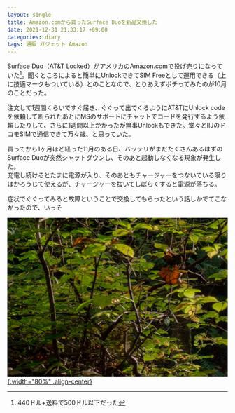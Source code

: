 ```yaml
---
layout: single
title: Amazon.comから買ったSurface Duoを新品交換した
date: 2021-12-31 21:33:17 +09:00
categories: diary
tags: 通販 ガジェット Amazon
---
```


Surface Duo（AT&T Locked）がアメリカのAmazon.comで投げ売りになっていた[^1]。聞くところによると簡単にUnlockできてSIM Freeとして運用できる（上に技適マークもついている）とのことなので、とりあえずポチってみたのが10月のことだった。

注文して1週間くらいですぐ届き、ぐぐって出てくるようにAT&TにUnlock codeを依頼して断られたあとにMSのサポートにチャットでコードを発行するよう依頼したりして、さらに1週間以上かかったが無事Unlockもできた。堂々とIIJのドコモSIMで通信できて万々歳、と思っていた。

買ってから1ヶ月ほど経った11月のある日、バッテリがまだたくさんあるはずのSurface Duoが突然シャットダウンし、そのあと起動しなくなる現象が発生した。  
充電し続けるとたまに電源が入り、そのあともチャージャーをつないでいる限りはかろうじて使えるが、チャージャーを抜いてしばらくすると電源が落ちる。

症状でぐぐってみると故障ということで交換してもらったという話しかでてこなかったので、いっそ



[![](/assets/images/posts/2021-12-31-21-34-40.png){:width="80%" .align-center} ](/assets/images/posts/2021-12-31-21-34-40.png)

[^1]: 440ドル+送料で500ドル以下だった


